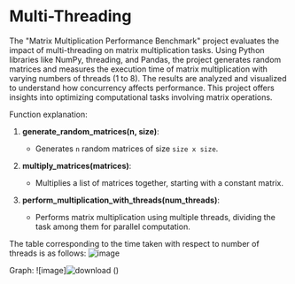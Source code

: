 # Multi-Threading

The "Matrix Multiplication Performance Benchmark" project evaluates the impact of multi-threading on matrix multiplication tasks. Using Python libraries like NumPy, threading, and Pandas, the project generates random matrices and measures the execution time of matrix multiplication with varying numbers of threads (1 to 8). The results are analyzed and visualized to understand how concurrency affects performance. This project offers insights into optimizing computational tasks involving matrix operations.

Function explanation:
1. **generate_random_matrices(n, size)**:
   - Generates `n` random matrices of size `size x size`.

2. **multiply_matrices(matrices)**:
   - Multiplies a list of matrices together, starting with a constant matrix.

3. **perform_multiplication_with_threads(num_threads)**:
   - Performs matrix multiplication using multiple threads, dividing the task among them for parallel computation.

The table corresponding to the time taken with respect to number of threads is as follows:
![image](https://github.com/Kushagrekaushik/Multi-Threading/assets/100528019/450e2656-d3ae-4644-af72-cc79e83e3b4e)


Graph:
![image]![download](https://github.com/CHAITANYA2605/Multi-Threading/assets/63853464/1dcbb251-5249-4fda-8470-5cd9e83c628c)
()
